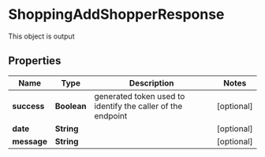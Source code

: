 

# ShoppingAddShopperResponse

This object is output
## Properties

Name | Type | Description | Notes
------------ | ------------- | ------------- | -------------
**success** | **Boolean** | generated token used to identify the caller of the endpoint |  [optional]
**date** | **String** |  |  [optional]
**message** | **String** |  |  [optional]



